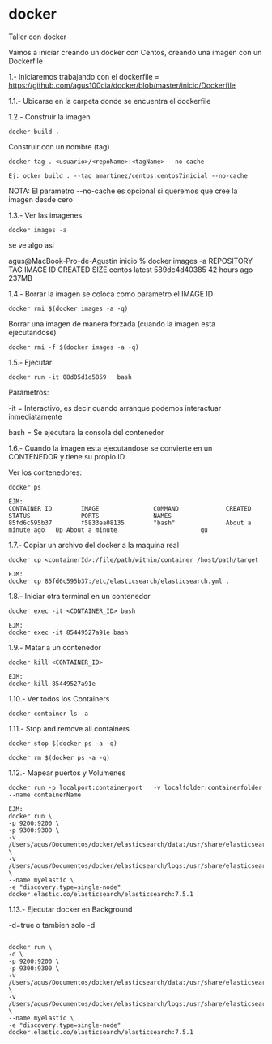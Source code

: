 # docker
Taller con docker

Vamos a iniciar creando un docker con Centos, creando una imagen con un Dockerfile

1.- Iniciaremos trabajando con el dockerfile = https://github.com/agus100cia/docker/blob/master/inicio/Dockerfile

1.1.- Ubicarse en la carpeta donde se encuentra el dockerfile

1.2.- Construir la imagen

````shell
docker build .

`````

Construir con un nombre (tag)

````shell
docker tag . <usuario>/<repoName>:<tagName> --no-cache

Ej: ocker build . --tag amartinez/centos:centos7inicial --no-cache

``````

NOTA: El parametro --no-cache es opcional si queremos que cree la imagen desde cero

1.3.- Ver las imagenes

`````shell
docker images -a

`````

se ve algo asi

agus@MacBook-Pro-de-Agustin inicio % docker images -a
REPOSITORY          TAG                 IMAGE ID            CREATED             SIZE
centos              latest              589dc4d40385        42 hours ago        237MB


1.4.- Borrar la imagen se coloca como parametro el IMAGE ID

````shell
docker rmi $(docker images -a -q)

`````
Borrar una imagen de manera forzada (cuando la imagen esta ejecutandose)

````shell
docker rmi -f $(docker images -a -q)

`````

1.5.- Ejecutar 

```shell
docker run -it 08d05d1d5859   bash

````

Parametros: 

-it = Interactivo, es decir cuando arranque podemos interactuar inmediatamente

bash = Se ejecutara la consola del contenedor

1.6.- Cuando la imagen esta ejecutandose se convierte en un CONTENEDOR y tiene su propio ID

Ver los contenedores:

````shell
docker ps  

EJM: 
CONTAINER ID        IMAGE               COMMAND             CREATED              STATUS              PORTS               NAMES
85fd6c595b37        f5833ea08135        "bash"              About a minute ago   Up About a minute                       qu
`````

1.7.- Copiar un archivo del docker a la maquina real

`````shell
docker cp <containerId>:/file/path/within/container /host/path/target

EJM:
docker cp 85fd6c595b37:/etc/elasticsearch/elasticsearch.yml .

``````

1.8.- Iniciar otra terminal en un contenedor

`````shell
docker exec -it <CONTAINER_ID> bash

EJM:
docker exec -it 85449527a91e bash

`````   

1.9.- Matar a un contenedor

````
docker kill <CONTAINER_ID>

EJM:
docker kill 85449527a91e

````

1.10.- Ver todos los Containers

````shell
docker container ls -a
```` 

1.11.- Stop and remove all containers

````shell
docker stop $(docker ps -a -q)

docker rm $(docker ps -a -q)

````

1.12.- Mapear puertos y Volumenes

````shell
docker run -p localport:containerport   -v localfolder:containerfolder --name containerName 

EJM:
docker run \
-p 9200:9200 \
-p 9300:9300 \
-v /Users/agus/Documentos/docker/elasticsearch/data:/usr/share/elasticsearch/data 	\
-v /Users/agus/Documentos/docker/elasticsearch/logs:/usr/share/elasticsearch/logs \
--name myelastic \
-e "discovery.type=single-node" docker.elastic.co/elasticsearch/elasticsearch:7.5.1 
`````  

1.13.- Ejecutar docker en Background

-d=true  o tambien solo -d

````shell

docker run \
-d \
-p 9200:9200 \
-p 9300:9300 \
-v /Users/agus/Documentos/docker/elasticsearch/data:/usr/share/elasticsearch/data 	\
-v /Users/agus/Documentos/docker/elasticsearch/logs:/usr/share/elasticsearch/logs \
--name myelastic \
-e "discovery.type=single-node" docker.elastic.co/elasticsearch/elasticsearch:7.5.1 

````



